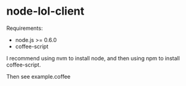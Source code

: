 node-lol-client
===============

Requirements:
* node.js >= 0.6.0
* coffee-script

I recommend using nvm to install node, and then using npm to install coffee-script.

Then see example.coffee
